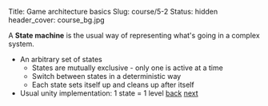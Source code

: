 Title:  Game architecture basics
Slug: course/5-2
Status: hidden
header_cover: course_bg.jpg

A **State machine** is the usual way of representing what's going in a complex system.

* An arbitrary set of states
  * States are mutually exclusive - only one is active at a time
  * Switch between states in a deterministic way
  * Each state sets itself up and cleans up after itself
* Usual unity implementation: 1 state = 1 level
[back](5-1) [next](5-3)